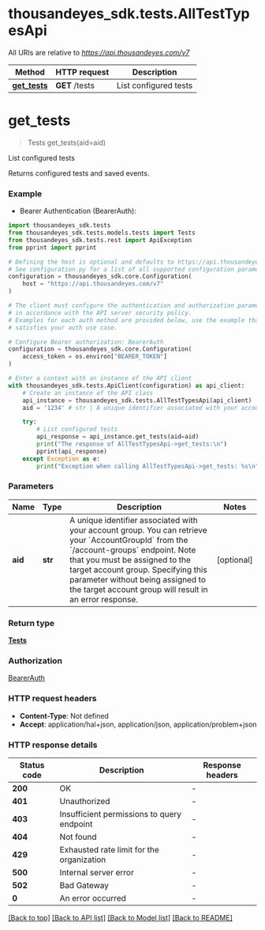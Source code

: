 # thousandeyes_sdk.tests.AllTestTypesApi

All URIs are relative to *https://api.thousandeyes.com/v7*

Method | HTTP request | Description
------------- | ------------- | -------------
[**get_tests**](AllTestTypesApi.md#get_tests) | **GET** /tests | List configured tests


# **get_tests**
> Tests get_tests(aid=aid)

List configured tests

Returns configured tests and saved events.

### Example

* Bearer Authentication (BearerAuth):

```python
import thousandeyes_sdk.tests
from thousandeyes_sdk.tests.models.tests import Tests
from thousandeyes_sdk.tests.rest import ApiException
from pprint import pprint

# Defining the host is optional and defaults to https://api.thousandeyes.com/v7
# See configuration.py for a list of all supported configuration parameters.
configuration = thousandeyes_sdk.core.Configuration(
    host = "https://api.thousandeyes.com/v7"
)

# The client must configure the authentication and authorization parameters
# in accordance with the API server security policy.
# Examples for each auth method are provided below, use the example that
# satisfies your auth use case.

# Configure Bearer authorization: BearerAuth
configuration = thousandeyes_sdk.core.Configuration(
    access_token = os.environ["BEARER_TOKEN"]
)

# Enter a context with an instance of the API client
with thousandeyes_sdk.tests.ApiClient(configuration) as api_client:
    # Create an instance of the API class
    api_instance = thousandeyes_sdk.tests.AllTestTypesApi(api_client)
    aid = '1234' # str | A unique identifier associated with your account group. You can retrieve your `AccountGroupId` from the `/account-groups` endpoint. Note that you must be assigned to the target account group. Specifying this parameter without being assigned to the target account group will result in an error response. (optional)

    try:
        # List configured tests
        api_response = api_instance.get_tests(aid=aid)
        print("The response of AllTestTypesApi->get_tests:\n")
        pprint(api_response)
    except Exception as e:
        print("Exception when calling AllTestTypesApi->get_tests: %s\n" % e)
```



### Parameters


Name | Type | Description  | Notes
------------- | ------------- | ------------- | -------------
 **aid** | **str**| A unique identifier associated with your account group. You can retrieve your &#x60;AccountGroupId&#x60; from the &#x60;/account-groups&#x60; endpoint. Note that you must be assigned to the target account group. Specifying this parameter without being assigned to the target account group will result in an error response. | [optional] 

### Return type

[**Tests**](Tests.md)

### Authorization

[BearerAuth](../README.md#BearerAuth)

### HTTP request headers

 - **Content-Type**: Not defined
 - **Accept**: application/hal+json, application/json, application/problem+json

### HTTP response details

| Status code | Description | Response headers |
|-------------|-------------|------------------|
**200** | OK |  -  |
**401** | Unauthorized |  -  |
**403** | Insufficient permissions to query endpoint |  -  |
**404** | Not found |  -  |
**429** | Exhausted rate limit for the organization |  -  |
**500** | Internal server error |  -  |
**502** | Bad Gateway |  -  |
**0** | An error occurred |  -  |

[[Back to top]](#) [[Back to API list]](../README.md#documentation-for-api-endpoints) [[Back to Model list]](../README.md#documentation-for-models) [[Back to README]](../README.md)

